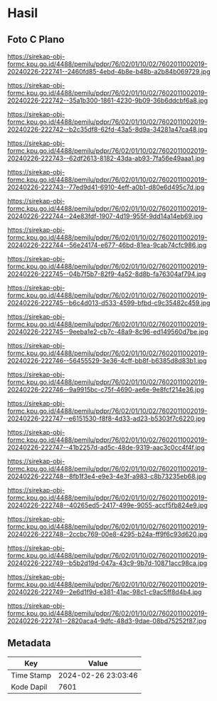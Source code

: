 # Hasil

## Foto C Plano

https://sirekap-obj-formc.kpu.go.id/4488/pemilu/pdpr/76/02/01/10/02/7602011002019-20240226-222741--2460fd85-4ebd-4b8e-b48b-a2b84b069729.jpg

https://sirekap-obj-formc.kpu.go.id/4488/pemilu/pdpr/76/02/01/10/02/7602011002019-20240226-222742--35a1b300-1861-4230-9b09-36b6ddcbf6a8.jpg

https://sirekap-obj-formc.kpu.go.id/4488/pemilu/pdpr/76/02/01/10/02/7602011002019-20240226-222742--b2c35df8-62fd-43a5-8d9a-34281a47ca48.jpg

https://sirekap-obj-formc.kpu.go.id/4488/pemilu/pdpr/76/02/01/10/02/7602011002019-20240226-222743--62df2613-8182-43da-ab93-7fa56e49aaa1.jpg

https://sirekap-obj-formc.kpu.go.id/4488/pemilu/pdpr/76/02/01/10/02/7602011002019-20240226-222743--77ed9d41-6910-4eff-a0b1-d80e6d495c7d.jpg

https://sirekap-obj-formc.kpu.go.id/4488/pemilu/pdpr/76/02/01/10/02/7602011002019-20240226-222744--24e83fdf-1907-4d19-955f-9dd14a14eb69.jpg

https://sirekap-obj-formc.kpu.go.id/4488/pemilu/pdpr/76/02/01/10/02/7602011002019-20240226-222744--56e24174-e677-46bd-81ea-9cab74cfc986.jpg

https://sirekap-obj-formc.kpu.go.id/4488/pemilu/pdpr/76/02/01/10/02/7602011002019-20240226-222745--04b7f5b7-82f9-4a52-8d8b-fa76304af794.jpg

https://sirekap-obj-formc.kpu.go.id/4488/pemilu/pdpr/76/02/01/10/02/7602011002019-20240226-222745--b6c4d013-d533-4599-bfbd-c9c35482c459.jpg

https://sirekap-obj-formc.kpu.go.id/4488/pemilu/pdpr/76/02/01/10/02/7602011002019-20240226-222745--9eeba1e2-cb7c-48a9-8c96-ed149560d7be.jpg

https://sirekap-obj-formc.kpu.go.id/4488/pemilu/pdpr/76/02/01/10/02/7602011002019-20240226-222746--56455529-3e36-4cff-bb8f-b6385d8d83b1.jpg

https://sirekap-obj-formc.kpu.go.id/4488/pemilu/pdpr/76/02/01/10/02/7602011002019-20240226-222746--9a9915bc-c75f-4690-ae6e-9e8fcf214e36.jpg

https://sirekap-obj-formc.kpu.go.id/4488/pemilu/pdpr/76/02/01/10/02/7602011002019-20240226-222747--e6151530-f8f8-4d33-ad23-b5303f7c6220.jpg

https://sirekap-obj-formc.kpu.go.id/4488/pemilu/pdpr/76/02/01/10/02/7602011002019-20240226-222747--41b2257d-ad5c-48de-9319-aac3c0cc4f4f.jpg

https://sirekap-obj-formc.kpu.go.id/4488/pemilu/pdpr/76/02/01/10/02/7602011002019-20240226-222748--8fb1f3e4-e9e3-4e3f-a983-c8b73235eb68.jpg

https://sirekap-obj-formc.kpu.go.id/4488/pemilu/pdpr/76/02/01/10/02/7602011002019-20240226-222748--40265ed5-2417-499e-9055-accf5fb824e9.jpg

https://sirekap-obj-formc.kpu.go.id/4488/pemilu/pdpr/76/02/01/10/02/7602011002019-20240226-222748--2ccbc769-00e8-4295-b24a-ff9f6c93d620.jpg

https://sirekap-obj-formc.kpu.go.id/4488/pemilu/pdpr/76/02/01/10/02/7602011002019-20240226-222749--b5b2d19d-047a-43c9-9b7d-10871acc98ca.jpg

https://sirekap-obj-formc.kpu.go.id/4488/pemilu/pdpr/76/02/01/10/02/7602011002019-20240226-222749--2e6d1f9d-e381-41ac-98c1-c9ac5ff8d4b4.jpg

https://sirekap-obj-formc.kpu.go.id/4488/pemilu/pdpr/76/02/01/10/02/7602011002019-20240226-222741--2820aca4-9dfc-48d3-9dae-08bd75252f87.jpg


## Metadata

| Key        | Value               |
| ---------- | ------------------- |
| Time Stamp | 2024-02-26 23:03:46 |
| Kode Dapil | 7601                |



